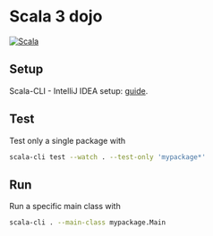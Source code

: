 # Scala 3 dojo

[![Scala](https://img.shields.io/badge/Scala-3-%23DC322F?style=flat&labelColor=%23383838&logo=Scala&logoColor=%23DC322F&logoWidth=12&cacheSeconds=3600)](https://www.scala-lang.org/)

## Setup

Scala-CLI - IntelliJ IDEA setup: [guide](https://scala-cli.virtuslab.org/docs/cookbooks/ide/intellij/).

## Test

Test only a single package with

```bash
scala-cli test --watch . --test-only 'mypackage*'
```

## Run

Run a specific main class with

```bash
scala-cli . --main-class mypackage.Main
```
